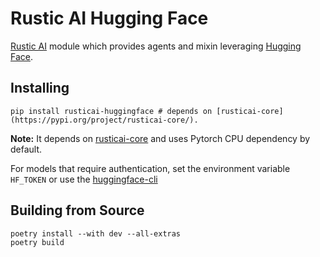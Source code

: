 # Rustic AI Hugging Face

[Rustic AI](https://www.rustic.ai/) module which provides agents and mixin leveraging [Hugging Face](https://huggingface.co/).

## Installing

```shell
pip install rusticai-huggingface # depends on [rusticai-core](https://pypi.org/project/rusticai-core/).
```

**Note:** It depends on [rusticai-core](https://pypi.org/project/rusticai-core/) and uses Pytorch CPU dependency by default.

For models that require authentication, set the environment variable `HF_TOKEN` or use the [huggingface-cli](https://huggingface.co/docs/huggingface_hub/en/quick-start#authentication)

## Building from Source

```shell
poetry install --with dev --all-extras
poetry build
```
